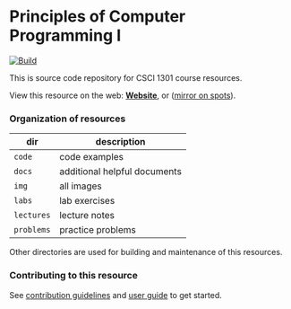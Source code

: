 # Principles of Computer Programming I

[![Build](https://github.com/csci-1301/csci-1301.github.io/actions/workflows/build.yaml/badge.svg)](https://github.com/csci-1301/csci-1301.github.io/actions)

This is source code repository for CSCI 1301 course resources.

View this resource on the web: **[Website](https://csci-1301.github.io)**, or ([mirror on spots](https://spots.augusta.edu/caubert/teaching/csci-1301/)).


### Organization of resources

| dir | description |
--- | ---
| `code` | code examples |
| `docs` | additional helpful documents |
| `img` | all images |
| `labs` | lab exercises |
| `lectures` | lecture notes |
| `problems` | practice problems |

Other directories are used for building and maintenance of this resources.

### Contributing to this resource

See [contribution guidelines](https://csci-1301.github.io/contributing) and [user guide](https://csci-1301.github.io/user_guide) to get started.
